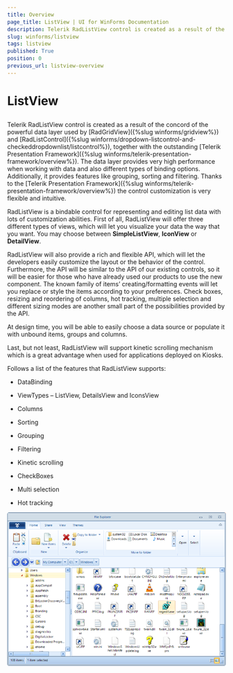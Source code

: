```yaml
---
title: Overview
page_title: ListView | UI for WinForms Documentation
description: Telerik RadListView control is created as a result of the concord of the powerful data layer used by RadGridView and RadListControl, together with the outstanding Telerik Presentation Framework.
slug: winforms/listview
tags: listview
published: True
position: 0
previous_url: listview-overview
---
```


# ListView



## 

Telerik RadListView control is created as a result of the concord of the powerful data layer used by [RadGridView]({%slug winforms/gridview%}) and [RadListControl]({%slug winforms/dropdown-listcontrol-and-checkeddropdownlist/listcontrol%}), together with the outstanding [Telerik Presentation Framework]({%slug winforms/telerik-presentation-framework/overview%}). The data layer provides very high performance when working with data and also different types of binding options. Additionally, it provides features like grouping, sorting and filtering. Thanks to the [Telerik Presentation Framework]({%slug winforms/telerik-presentation-framework/overview%}) the control customization is very flexible and intuitive.
        

RadListView is a bindable control for representing and editing list data with lots of customization abilities. First of all, RadListView will offer three different types of views, which will let you visualize your data the way that you want. You may choose between __SimpleListView__, __IconView__ or __DetailView__.
        

RadListView will also provide a rich and flexible API, which will let the developers easily customize the layout or the behavior of the control. Furthermore, the API will be similar to the API of our existing controls, so it will be easier for those who have already used our products to use the new component. The known family of items’ creating/formatting events will let you replace or style the items according to your preferences. Check boxes, resizing and reordering of columns, hot tracking, multiple selection and different sizing modes are another small part of the possibilities provided by the API.

At design time, you will be able to easily choose a data source or populate it with unbound items, groups and columns.

Last, but not least, RadListView will support kinetic scrolling mechanism which is a great advantage when used for applications deployed on Kiosks.

Follows a list of the features that RadListView supports:

* DataBinding

* ViewTypes – ListView, DetailsView and IconsView

* Columns

* Sorting

* Grouping

* Filtering

* Kinetic scrolling

* CheckBoxes

* Multi selection

* Hot tracking

![listview-overview 001](images/listview-overview001.png)
